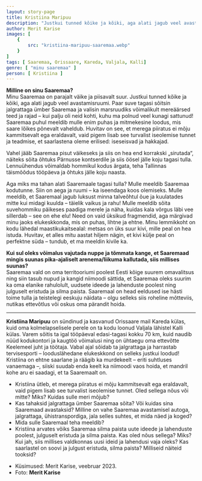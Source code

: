 ```yaml
---
layout: story-page
title: Kristiina Maripuu
description: "Justkui tunned kõike ja kõiki, aga alati jagub veel avastamisruumi."
author: Merit Karise
images: [
    {
        src: "kristiina-maripuu-saaremaa.webp"
    }
]
tags: [ Saaremaa, Orissaare, Kareda, Valjala, Kalli]
genre: [ "minu saaremaa" ]
person: [ Kristiina ]
---
```


<!-- # {{$doc.title}} -->

**Milline on sinu Saaremaa?** \
Minu Saaremaa on parajalt väike ja piisavalt suur. Justkui tunned kõike ja kõiki, aga alati jagub veel avastamisruumi. Paar suve tagasi sõitsin jalgrattaga ümber Saaremaa ja valisin marsruudiks võimalikult mereäärsed teed ja rajad – kui palju oli neid kohti, kuhu ma polnud veel kunagi sattunud! Saaremaa puhul meeldib mulle enim puhas ja mitmekesine loodus, mis saare lõikes põnevalt vaheldub. Huvitav on see, et merega piiratus ei mõju kammitsevalt ega eraldavalt, vaid pigem lisab see turvalist iseolemise tunnet ja teadmise, et saarlastena oleme erilised: iseseisvad ja hakkajad.

Vahel jääb Saaremaa pisut väikeseks ja siis on hea end korrakski „sirutada“, näiteks sõita õhtuks Pärnusse kontserdile ja siis öösel jälle koju tagasi tulla. Lennuühendus võimaldab hommikul kodus ärgata, teha Tallinnas täismõõdus tööpäeva ja õhtuks jälle koju naasta.

Aga miks ma tahan alati Saaremaale tagasi tulla? Mulle meeldib Saaremaa kodutunne. Siin on aega ja ruumi – ka iseendaga koos olemiseks. Mulle meeldib, et Saaremaal jagub luksust minna talveõhtul õue ja kuulatades mitte kui midagi kuulda – täielik vaikus ja rahu! Mulle meeldib sõita suvehommiku päikeses paadiga merele ja näha, kuidas kala võrgus läbi vee sillerdab – see on ehe elu! Need on vaid üksikud fragmendid, aga märgivad minu jaoks elukeskkonda, mis on puhas, lihtne ja ehtne. Minu lemmikkoht on kodu lähedal maastikukaitsealal: metsas on üks suur kivi, mille peal on hea istuda. Huvitav, et alles mitu aastat hiljem nägin, et kivi külje peal on perfektne süda – tundub, et ma meeldin kivile ka.

**Kui sul oleks võimalus vajutada nuppe ja tõmmata kange, et Saaremaad mingis suunas pika-ajaliselt arenema/liikuma kallutada, siis millises suunas?** \
Saaremaa vald on oma territooriumi poolest Eesti kõige suurem omavalitsus ning siin tasub nupud ja kangid niimoodi sättida, et Saaremaa oleks suurim ka oma elanike rahulolult, uudsete ideede ja lahenduste poolest ning julguselt eristuda ja silma paista. Saaremaal on head eeldused ise hästi toime tulla ja teistelegi eeskuju näidata – olgu selleks siis roheline mõtteviis, nutikas ettevõtlus või oskus oma pärandit hoida.

* * *

**Kristiina Maripuu** on sündinud ja kasvanud Orissaare mail Kareda külas, kuid oma kolmelapselisele perele on ta kodu loonud Valjala lähistel Kalli külas. Varem sõitis ta igal tööpäeval edasi-tagasi kokku 70 km, kuid naudib nüüd kodukontori ja kaugtöö võimalusi ning on ühtaegu oma ettevõtte Keelemeel juht ja töötaja. Vabal ajal sõidab ta jalgrattaga ja harrastab tervisesporti – looduslähedane elukeskkond on selleks justkui loodud! Kristiina on ehtne saarlane ja räägib ka murdekeelt – eriti suhtluses vanaemaga –, siiski suudab enda keelt ka niimoodi vaos hoida, et mandril kohe aru ei saadagi, et ta Saaremaalt on.

<story-author :author="author"></story-author>

<details-wrapper summary="Mis mõtted tekkisid?">

- Kristiina ütleb, et merega piiratus ei mõju kammitsevalt ega eraldavalt, vaid pigem lisab see turvalist iseolemise tunnet. Oled sellega nõus või mitte? Miks? Kuidas sulle meri mõjub?
- Kas tahaksid jalgrattaga ümber Saaremaa sõita? Või kuidas sina Saaremaad avastaksid? Milline on vahe Saaremaa avastamisel autoga, jalgrattaga, ühistranspordiga, jala selles suhtes, et mida näed ja koged?
- Mida sulle Saaremaal teha meeldib?
- Kristiina arvates võiks Saaremaa silma paista uute ideede ja lahenduste poolest, julguselt eristuda ja silma paista. Kas oled nõus sellega? Miks? Kui jah, siis millises valdkonnas uusi ideid ja lahendusi vaja oleks? Kas saarlastel on soovi ja julgust eristuda, silma paista? Milliseid näiteid tooksid?

</details-wrapper>

<details-wrapper summary="Allikad" class="text-sm" icon="icon-park-outline:document-folder">

- Küsimused: Merit Karise, veebruar 2023.
- Foto: **Merit Karise**

</details-wrapper>
